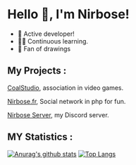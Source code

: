 # Hello 👋, I'm Nirbose!
- 💪 Active developer!
- 👨‍🎓 Continuous learning.
- 🎨 Fan of drawings

## My Projects :
[CoalStudio](https://coalstudio.fr), association in video games.

[Nirbose.fr](https://nirbose.fr), Social network in php for fun.

[Nirbose Server](https://discord.gg/zMcV4rzCbm), my Discord server.

## MY Statistics :
[![Anurag's github stats](https://github-readme-stats.vercel.app/api?username=Nirbose&show_icons=true&theme=onedark)](https://github.com/anuraghazra/github-readme-stats)
[![Top Langs](https://github-readme-stats.vercel.app/api/top-langs/?username=Nirbose&theme=onedark)](https://github.com/anuraghazra/github-readme-stats)
